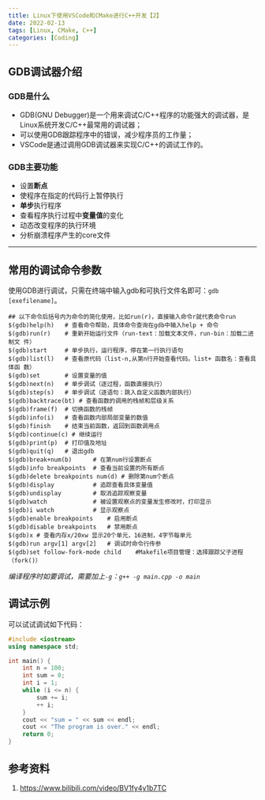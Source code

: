 ```yaml
---
title: Linux下使用VSCode和CMake进行C++开发【2】
date: 2022-02-13
tags: [Linux, CMake, C++]
categories: [Coding]
---
```


## GDB调试器介绍
### GDB是什么
- GDB(GNU Debugger)是一个用来调试C/C++程序的功能强大的调试器，是Linux系统开发C/C++最常用的调试器；
- 可以使用GDB跟踪程序中的错误，减少程序员的工作量；
- VSCode是通过调用GDB调试器来实现C/C++的调试工作的。

### GDB主要功能
- 设置**断点**
- 使程序在指定的代码行上暂停执行
- **单步**执行程序
- 查看程序执行过程中**变量值**的变化
- 动态改变程序的执行环境
- 分析崩溃程序产生的core文件

-----

## 常用的调试命令参数
使用GDB进行调试，只需在终端中输入gdb和可执行文件名即可：`gdb [exefilename]`。

```shell
## 以下命令后括号内为命令的简化使用，比如run(r)，直接输入命令r就代表命令run
$(gdb)help(h) 	# 查看命令帮助，具体命令查询在gdb中输入help + 命令 
$(gdb)run(r) 	# 重新开始运行文件（run-text：加载文本文件，run-bin：加载二进制文 件） 
$(gdb)start 	# 单步执行，运行程序，停在第一行执行语句 
$(gdb)list(l) 	# 查看原代码（list-n,从第n行开始查看代码。list+ 函数名：查看具体函 数） 
$(gdb)set 		# 设置变量的值 
$(gdb)next(n)   # 单步调试（逐过程，函数直接执行） 
$(gdb)step(s) 	# 单步调试（逐语句：跳入自定义函数内部执行） 
$(gdb)backtrace(bt) # 查看函数的调用的栈帧和层级关系 
$(gdb)frame(f) 	# 切换函数的栈帧 
$(gdb)info(i) 	# 查看函数内部局部变量的数值 
$(gdb)finish 	# 结束当前函数，返回到函数调用点 
$(gdb)continue(c) # 继续运行 
$(gdb)print(p) 	# 打印值及地址 
$(gdb)quit(q) 	# 退出gdb
$(gdb)break+num(b) 		# 在第num行设置断点 
$(gdb)info breakpoints 	# 查看当前设置的所有断点 
$(gdb)delete breakpoints num(d) # 删除第num个断点 
$(gdb)display 			# 追踪查看具体变量值 
$(gdb)undisplay 		# 取消追踪观察变量 
$(gdb)watch 			# 被设置观察点的变量发生修改时，打印显示 
$(gdb)i watch 			# 显示观察点 
$(gdb)enable breakpoints 	# 启用断点 
$(gdb)disable breakpoints 	# 禁用断点 
$(gdb)x # 查看内存x/20xw 显示20个单元，16进制，4字节每单元
$(gdb)run argv[1] argv[2] 	# 调试时命令行传参
$(gdb)set follow-fork-mode child	#Makefile项目管理：选择跟踪父子进程（fork()）
```
*编译程序时如要调试，需要加上`-g`：`g++ -g main.cpp -o main`*

## 调试示例
可以试试调试如下代码：
```cpp
#include <iostream>
using namespace std;

int main() {
	int n = 100;
	int sum = 0;
	int i = 1;
	while (i <= n) {
		sum += i;
		++ i;
	}
	cout << "sum = " << sum << endl;
	cout << "The program is over." << endl;
	return 0;
}
```

## 参考资料
1. https://www.bilibili.com/video/BV1fy4y1b7TC